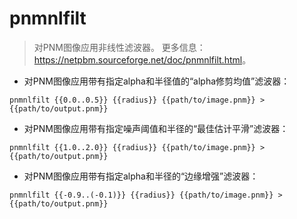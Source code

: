 # pnmnlfilt

> 对PNM图像应用非线性滤波器。
> 更多信息：<https://netpbm.sourceforge.net/doc/pnmnlfilt.html>。

- 对PNM图像应用带有指定alpha和半径值的“alpha修剪均值”滤波器：

`pnmnlfilt {{0.0..0.5}} {{radius}} {{path/to/image.pnm}} > {{path/to/output.pnm}}`

- 对PNM图像应用带有指定噪声阈值和半径的“最佳估计平滑”滤波器：

`pnmnlfilt {{1.0..2.0}} {{radius}} {{path/to/image.pnm}} > {{path/to/output.pnm}}`

- 对PNM图像应用带有指定alpha和半径的“边缘增强”滤波器：

`pnmnlfilt {{-0.9..(-0.1)}} {{radius}} {{path/to/image.pnm}} > {{path/to/output.pnm}}`